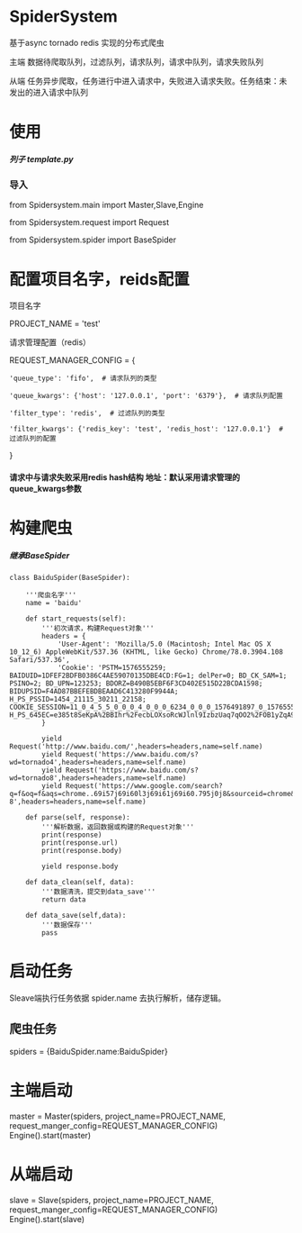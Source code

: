 # SpiderSystem
基于async tornado redis 实现的分布式爬虫 

  主端 数据待爬取队列，过滤队列，请求队列，请求中队列，请求失败队列
  
  从端 任务异步爬取，任务进行中进入请求中，失败进入请求失败。任务结束：未发出的进入请求中队列

# 使用
##### 列子 template.py

### 导入
from Spidersystem.main import Master,Slave,Engine

from Spidersystem.request import Request

from Spidersystem.spider import BaseSpider

# 配置项目名字，reids配置

  项目名字

  PROJECT_NAME = 'test'

  请求管理配置（redis）

  REQUEST_MANAGER_CONFIG = {

    'queue_type': 'fifo',  # 请求队列的类型
    
    'queue_kwargs': {'host': '127.0.0.1', 'port': '6379'},  # 请求队列配置
    
    'filter_type': 'redis',  # 过滤队列的类型
    
    'filter_kwargs': {'redis_key': 'test', 'redis_host': '127.0.0.1'}  # 过滤队列的配置
    
}
  
  #### 请求中与请求失败采用redis hash结构 地址：默认采用请求管理的queue_kwargs参数
  
# 构建爬虫

##### 继承BaseSpider


    class BaiduSpider(BaseSpider):
    
        '''爬虫名字'''
        name = 'baidu'
    
        def start_requests(self):
            '''初次请求，构建Request对象'''
            headers = {
                'User-Agent': 'Mozilla/5.0 (Macintosh; Intel Mac OS X 10_12_6) AppleWebKit/537.36 (KHTML, like Gecko) Chrome/78.0.3904.108 Safari/537.36',
                'Cookie': 'PSTM=1576555259; BAIDUID=1DFEF2BDFB0386C4AE59070135DBE4CD:FG=1; delPer=0; BD_CK_SAM=1; PSINO=2; BD_UPN=123253; BDORZ=B490B5EBF6F3CD402E515D22BCDA1598; BIDUPSID=F4AD87BBEFEBDBEAAD6C413280F9944A; H_PS_PSSID=1454_21115_30211_22158; COOKIE_SESSION=11_0_4_5_5_0_0_0_4_0_0_0_6234_0_0_0_1576491897_0_1576555271%7C5%230_0_1576555271%7C1; H_PS_645EC=e385t8SeKpA%2BBIhr%2FecbLOXsoRcWJlnl9IzbzUaq7qOO2%2FOB1yZqA9uh3xA'
            }
    
            yield Request('http://www.baidu.com/',headers=headers,name=self.name)
            yield Request('https://www.baidu.com/s?wd=tornado4',headers=headers,name=self.name)
            yield Request('https://www.baidu.com/s?wd=tornado8',headers=headers,name=self.name)
            yield Request('https://www.google.com/search?q=f&oq=f&aqs=chrome..69i57j69i60l3j69i61j69i60.795j0j8&sourceid=chrome&ie=UTF-8',headers=headers,name=self.name)
    
        def parse(self, response):
            '''解析数据，返回数据或构建的Request对象'''
            print(response)
            print(response.url)
            print(response.body)
    
            yield response.body
    
        def data_clean(self, data):
            '''数据清洗，提交到data_save'''
            return data
    
        def data_save(self,data):
            '''数据保存'''
            pass
        
# 启动任务
Sleave端执行任务依据 spider.name 去执行解析，储存逻辑。

## 爬虫任务
spiders = {BaiduSpider.name:BaiduSpider}
# 主端启动
master = Master(spiders, project_name=PROJECT_NAME, request_manger_config=REQUEST_MANAGER_CONFIG)
Engine().start(master)
# 从端启动
slave = Slave(spiders, project_name=PROJECT_NAME, request_manger_config=REQUEST_MANAGER_CONFIG)
Engine().start(slave)

  
